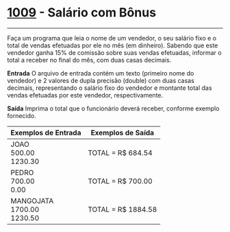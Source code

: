 # [1009](https://www.beecrowd.com.br/judge/pt/problems/view/1009) - Salário com Bônus

__________

Faça um programa que leia o nome de um vendedor, o seu salário fixo e o total de vendas efetuadas por ele no mês (em
dinheiro). Sabendo que este vendedor ganha 15% de comissão sobre suas vendas efetuadas, informar o total a receber no
final do mês, com duas casas decimais.

**Entrada**
O arquivo de entrada contém um texto (primeiro nome do vendedor) e 2 valores de dupla precisão (double) com duas casas
decimais, representando o salário fixo do vendedor e montante total das vendas efetuadas por este vendedor,
respectivamente.

**Saída**
Imprima o total que o funcionário deverá receber, conforme exemplo fornecido.

| Exemplos de Entrada                   | Exemplos de Saída  |
|---------------------------------------|--------------------|
| JOAO <br/> 500.00 <br/> 1230.30       | TOTAL = R$ 684.54  |
| PEDRO <br/> 700.00 <br/> 0.00         | TOTAL = R$ 700.00  |
| MANGOJATA <br/> 1700.00 <br/> 1230.50 | TOTAL = R$ 1884.58 |

